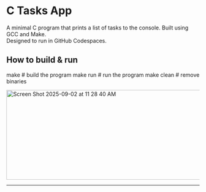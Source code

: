 # C Tasks App

A minimal C program that prints a list of tasks to the console. Built using GCC and Make.  
Designed to run in GitHub Codespaces.

## How to build & run
make        # build the program
make run    # run the program
make clean  # remove binaries

<img width="679" height="234" alt="Screen Shot 2025-09-02 at 11 28 40 AM" src="https://github.com/user-attachments/assets/2e815dd8-39b8-4ec8-a6cf-1b104f12ddec" />
<hr>
